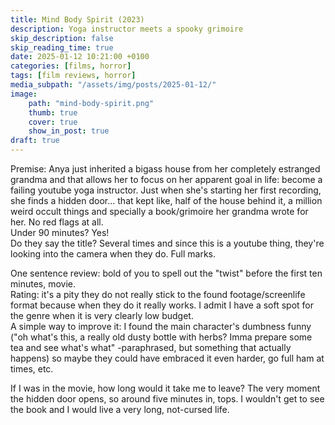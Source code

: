 ```yaml
---
title: Mind Body Spirit (2023)
description: Yoga instructor meets a spooky grimoire
skip_description: false
skip_reading_time: true
date: 2025-01-12 10:21:00 +0100
categories: [films, horror]
tags: [film reviews, horror]
media_subpath: "/assets/img/posts/2025-01-12/"
image:
    path: "mind-body-spirit.png"
    thumb: true
    cover: true
    show_in_post: true
draft: true
---
```

<span class="reviewsection">Premise:</span> Anya just inherited a bigass house from her completely estranged grandma and that allows her to focus on her apparent goal in life: become a failing youtube yoga instructor. Just when she's starting her first recording, she finds a hidden door... that kept like, half of the house behind it, a million weird occult things and specially a book/grimoire her grandma wrote for her. No red flags at all.<br/>
<span class="reviewsection">Under 90 minutes?</span> Yes!<br/>
<span class="reviewsection">Do they say the title?</span> Several times and since this is a youtube thing, they're looking into the camera when they do. Full marks.

<span class="reviewsection">One sentence review:</span> bold of you to spell out the "twist" before the first ten minutes, movie.<br/>
<span class="reviewsection">Rating:</span> it's a pity they do not really stick to the found footage/screenlife format because when they do it really works. I admit I have a soft spot for the genre when it is very clearly low budget.<br/>
<span class="reviewsection">A simple way to improve it:</span> I found the main character's dumbness funny ("oh what's this, a really old dusty bottle with herbs? Imma prepare some tea and see what's what" -paraphrased, but something that actually happens) so maybe they could have embraced it even harder, go full ham at times, etc.

<span class="reviewsection">If I was in the movie, how long would it take me to leave?</span> The very moment the hidden door opens, so around five minutes in, tops. I wouldn't get to see the book and I would live a very long, not-cursed life.
